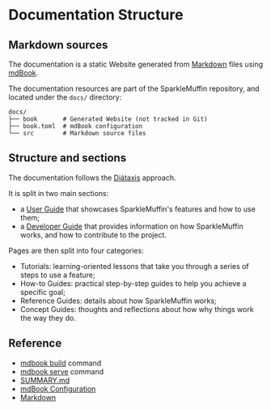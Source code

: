 # Documentation Structure
## Markdown sources
The documentation is a static Website generated from
[Markdown](https://rust-lang.github.io/mdBook/format/markdown.html) files
using [mdBook](https://rust-lang.github.io/mdBook/).

The documentation resources are part of the SparkleMuffin repository, and located
under the `docs/` directory:

```shell
docs/
├── book       # Generated Website (not tracked in Git)
├── book.toml  # mdBook configuration
└── src        # Markdown source files
```

## Structure and sections

The documentation follows the [Diátaxis](https://diataxis.org/) approach.

It is split in two main sections:

- a [User Guide](./user-guide/index.md) that showcases SparkleMuffin's features and how to use them;
- a [Developer Guide](./developer-guide/index.md) that provides information on how SparkleMuffin works,
  and how to contribute to the project.

Pages are then split into four categories:

- Tutorials: learning-oriented lessons that take you through a series of steps to use a feature;
- How-to Guides: practical step-by-step guides to help you achieve a specific goal;
- Reference Guides: details about how SparkleMuffin works;
- Concept Guides: thoughts and reflections about how why things work the way they do.

## Reference
- [mdbook build](https://rust-lang.github.io/mdBook/cli/build.html) command
- [mdbook serve](https://rust-lang.github.io/mdBook/cli/serve.html) command
- [SUMMARY.md](https://rust-lang.github.io/mdBook/format/summary.html)
- [mdBook Configuration](https://rust-lang.github.io/mdBook/format/configuration/index.html)
- [Markdown](https://rust-lang.github.io/mdBook/format/markdown.html)

